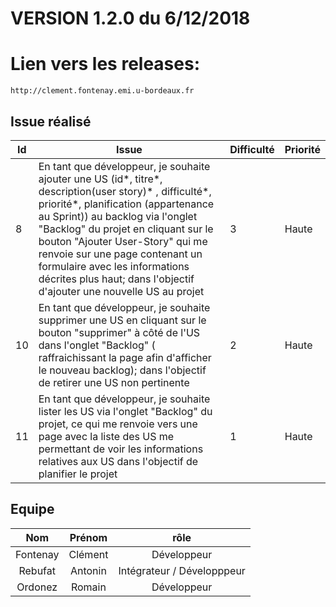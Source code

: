# VERSION 1.2.0  du 6/12/2018
# Lien vers les releases:

```
http://clement.fontenay.emi.u-bordeaux.fr
```

## Issue réalisé

| Id | Issue | Difficulté | Priorité  |
|----|-------|------------|-----------|
| 8  | En tant que développeur, je souhaite ajouter une US (id*, titre*, description(user story)* , difficulté*, priorité*, planification (appartenance au Sprint)) au backlog via l'onglet "Backlog" du projet en cliquant sur le bouton "Ajouter User-Story" qui me renvoie sur une page contenant un formulaire avec les informations décrites plus haut; dans l'objectif d'ajouter une nouvelle US au projet | 3 | Haute |
| 10 | En tant que développeur, je souhaite supprimer une US en cliquant sur le bouton "supprimer" à côté de l'US dans l'onglet "Backlog" ( raffraichissant la page afin d'afficher le nouveau backlog); dans l'objectif de retirer une US non pertinente | 2 | Haute |
| 11 | En tant que développeur, je souhaite lister les US via l'onglet "Backlog" du projet, ce qui me renvoie vers une page avec la liste des US me permettant de voir les informations relatives aux US dans l'objectif de planifier le projet | 1 | Haute |

## Equipe

| Nom | Prénom | rôle |
|:-----:|:--------:|:------:|
| Fontenay | Clément | Développeur |
| Rebufat | Antonin | Intégrateur / Développpeur |
| Ordonez | Romain | Développeur |
